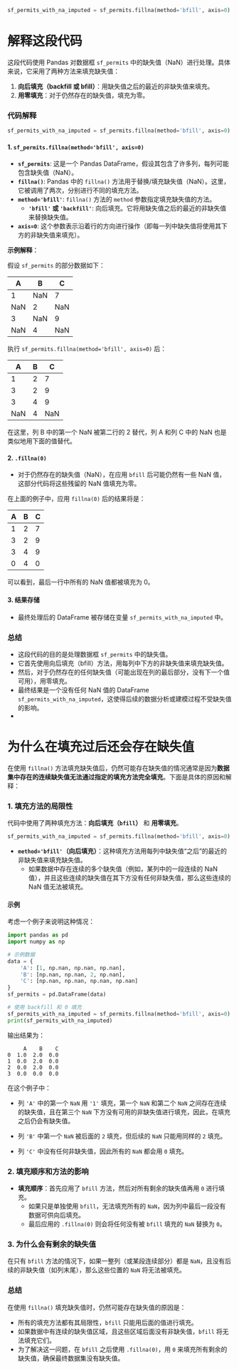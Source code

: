 ``` python
sf_permits_with_na_imputed = sf_permits.fillna(method='bfill', axis=0).fillna(0) 
```
# 解释这段代码

这段代码使用 Pandas 对数据框 `sf_permits` 中的缺失值（NaN）进行处理。具体来说，它采用了两种方法来填充缺失值：

1. **向后填充（backfill 或 bfill）**：用缺失值之后的最近的非缺失值来填充。
2. **用零填充**：对于仍然存在的缺失值，填充为零。

### 代码解释

```python
sf_permits_with_na_imputed = sf_permits.fillna(method='bfill', axis=0).fillna(0)
```

#### 1. `sf_permits.fillna(method='bfill', axis=0)`

- **`sf_permits`**: 这是一个 Pandas DataFrame，假设其包含了许多列，每列可能包含缺失值（NaN）。
- **`fillna()`**: Pandas 中的 `fillna()` 方法用于替换/填充缺失值（NaN）。这里，它被调用了两次，分别进行不同的填充方法。
- **`method='bfill'`**: `fillna()` 方法的 `method` 参数指定填充缺失值的方法。
  - **`'bfill'` 或 `'backfill'`**: 向后填充。它将用缺失值之后的最近的非缺失值来替换缺失值。
- **`axis=0`**: 这个参数表示沿着行的方向进行操作（即每一列中缺失值将使用其下方的非缺失值来填充）。
  
**示例解释**：

假设 `sf_permits` 的部分数据如下：

| A    | B    | C    |
|------|------|------|
| 1    | NaN  | 7    |
| NaN  | 2    | NaN  |
| 3    | NaN  | 9    |
| NaN  | 4    | NaN  |

执行 `sf_permits.fillna(method='bfill', axis=0)` 后：

| A    | B    | C    |
|------|------|------|
| 1    | 2    | 7    |
| 3    | 2    | 9    |
| 3    | 4    | 9    |
| NaN  | 4    | NaN  |

在这里，列 B 中的第一个 NaN 被第二行的 2 替代，列 A 和列 C 中的 NaN 也是类似地用下面的值替代。

#### 2. `.fillna(0)`

- 对于仍然存在的缺失值（NaN），在应用 `bfill` 后可能仍然有一些 NaN 值，这部分代码将这些残留的 NaN 值填充为零。

在上面的例子中，应用 `fillna(0)` 后的结果将是：

| A    | B    | C    |
|------|------|------|
| 1    | 2    | 7    |
| 3    | 2    | 9    |
| 3    | 4    | 9    |
| 0    | 4    | 0    |

可以看到，最后一行中所有的 NaN 值都被填充为 0。

#### 3. 结果存储

- 最终处理后的 DataFrame 被存储在变量 `sf_permits_with_na_imputed` 中。

### 总结

- 这段代码的目的是处理数据框 `sf_permits` 中的缺失值。
- 它首先使用向后填充（bfill）方法，用每列中下方的非缺失值来填充缺失值。
- 然后，对于仍然存在的任何缺失值（可能出现在列的最后部分，没有下一个值可用），用零填充。
- 最终结果是一个没有任何 NaN 值的 DataFrame `sf_permits_with_na_imputed`，这使得后续的数据分析或建模过程不受缺失值的影响。
- 
# 为什么在填充过后还会存在缺失值

在使用 `fillna()` 方法填充缺失值后，仍然可能存在缺失值的情况通常是因为**数据集中存在的连续缺失值无法通过指定的填充方法完全填充**。下面是具体的原因和解释：

### 1. 填充方法的局限性

代码中使用了两种填充方法：**向后填充（`bfill`）** 和 **用零填充**。

```python
sf_permits_with_na_imputed = sf_permits.fillna(method='bfill', axis=0).fillna(0)
```

- **`method='bfill'`（向后填充）**：这种填充方法用每列中缺失值“之后”的最近的非缺失值来填充缺失值。
  - 如果数据中存在连续的多个缺失值（例如，某列中的一段连续的 NaN 值），并且这些连续的缺失值在其下方没有任何非缺失值，那么这些连续的 NaN 值无法被填充。

#### 示例

考虑一个例子来说明这种情况：

```python
import pandas as pd
import numpy as np

# 示例数据
data = {
    'A': [1, np.nan, np.nan, np.nan],
    'B': [np.nan, np.nan, 2, np.nan],
    'C': [np.nan, np.nan, np.nan, np.nan]
}
sf_permits = pd.DataFrame(data)

# 使用 backfill 和 0 填充
sf_permits_with_na_imputed = sf_permits.fillna(method='bfill', axis=0).fillna(0)
print(sf_permits_with_na_imputed)
```

输出结果为：

```
     A    B    C
0  1.0  2.0  0.0
1  0.0  2.0  0.0
2  0.0  2.0  0.0
3  0.0  0.0  0.0
```

在这个例子中：
- 列 `'A'` 中的第一个 `NaN` 用 `'1'` 填充，第一个 `NaN` 和第二个 `NaN` 之间存在连续的缺失值，且在第三个 `NaN` 下方没有可用的非缺失值进行填充，因此，在填充之后仍会有缺失值。

- 列 `'B'` 中第一个 `NaN` 被后面的 `2` 填充，但后续的 `NaN` 只能用同样的 `2` 填充。

- 列 `'C'` 中没有任何非缺失值，因此所有的 `NaN` 都会用 `0` 填充。

### 2. 填充顺序和方法的影响

- **填充顺序**：首先应用了 `bfill` 方法，然后对所有剩余的缺失值再用 `0` 进行填充。
  - 如果只是单独使用 `bfill`，无法填充所有的 `NaN`，因为列中最后一段没有数据可供向后填充。
  - 最后应用的 `.fillna(0)` 则会将任何没有被 `bfill` 填充的 `NaN` 替换为 `0`。

### 3. 为什么会有剩余的缺失值

在只有 `bfill` 方法的情况下，如果一整列（或某段连续部分）都是 `NaN`，且没有后续的非缺失值（如列末尾），那么这些位置的 `NaN` 将无法被填充。

### 总结

在使用 `fillna()` 填充缺失值时，仍然可能存在缺失值的原因是：
- 所有的填充方法都有其局限性，`bfill` 只能用后面的值进行填充。
- 如果数据中有连续的缺失值区域，且这些区域后面没有非缺失值，`bfill` 将无法填充它们。
- 为了解决这一问题，在 `bfill` 之后使用 `.fillna(0)`，用 `0` 来填充所有剩余的缺失值，确保最终数据集没有缺失值。